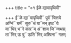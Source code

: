 +++
title = "०१ ईळे द्यावापृथिवी"

+++
ई᳓ळे द्या᳓वापृथिवी᳓ पूर्व᳓चित्तये  
अग्निं᳓ घर्मं᳓ सुरु᳓चं या᳓मन् इष्ट᳓ये  
या᳓भिर् भ᳓रे कार᳓म् अं᳓शाय जि᳓न्वथस्  
ता᳓भिर् ऊ षु᳓ ऊति᳓भिर् अश्विना᳓ गतम्
